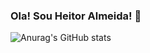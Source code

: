 ### Ola! Sou Heitor Almeida! 👋

![Anurag's GitHub stats](https://github-readme-stats.vercel.app/api?username=Heitorallmeida&count_private=true&theme=radical)

<!--
**Heitorallmeida/Heitorallmeida** is a ✨ _special_ ✨ repository because its `README.md` (this file) appears on your GitHub profile.

Here are some ideas to get you started:

- 🔭 I’m currently working on Dev Fullstack
- 🌱 I’m currently learning Spring
- 👯 I’m looking to collaborate on ...
- 🤔 I’m looking for help with ...
- 💬 Ask me about in Heitornmalmeida@gmail.com
- 📫 How to reach me: ...
- 😄 Pronouns: ...
- ⚡ Fun fact: ...
-->
